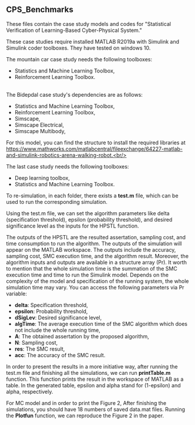 ## CPS_Benchmarks

These files contain the case study models and codes for "Statistical Verification of Learning-Based Cyber-Physical System." <br/>


These case studies require installed MATLAB R2019a with Simulink and Simulink coder toolboxes. They have tested on windows 10. <br/>

The mountain car case study needs the following toolboxes:<br/>
- Statistics and Machine Learning Toolbox,
- Reinforcement Learning Toolbox.
<br/>
The Bidepdal case study's dependencies are as follows:<br/>

- Statistics and Machine Learning Toolbox,
- Reinforcement Learning Toolbox,
- Simscape,
- Simscape Electrical,
- Simscape Multibody,

For this model, you can find the structure to install the required libraries at https://www.mathworks.com/matlabcentral/fileexchange/64227-matlab-and-simulink-robotics-arena-walking-robot.<br/>

The last case study needs the following toolboxes:<br/>
- Deep learning toolbox,
- Statistics and Machine Learning Toolbox.
    
To re-simulation, in each folder, there exists a **test.m** file, which can be used to run the corresponding simulation.<br/>

Using the test.m file, we can set the algorithm parameters like delta (specification threshold), epsilon (probability threshold), and desired significance level as the inputs for the HPSTL function. <br/>

The outputs of the HPSTL are the resulted assertation, sampling cost, and time consumption to run the algorithm. The outputs of the simulation will appear on the MATLAB workspace. The outputs include the accuracy, sampling cost, SMC execution time, and the algorithm result. Moreover, the algorithm inputs and outputs are available in a structure array (Pr). It worth to mention that the whole simulation time is the summation of the SMC execution time and time to run the Simulink model. Depends on the complexity of the model and specification of the running system, the whole simulation time may vary. You can access the following parameters via Pr variable:<br/>

- **delta**: Specification threshold,
- **epsilon**: Probability threshold,
- **dSigLev**: Desired significance level,
- **algTime**: The average execution time of the SMC algorithm which does not include the whole running time,
- **A**: The obtained assertation by the proposed algorithm,
- **N**: Sampling cost,
- **res**: The SMC result,
- **acc**: The accuracy of the SMC result.

In order to present the results in a more initiative way, after running the test.m file and finishing all the simulations, we can run **printTable.m** function. This function prints the result in the workspace of MATLAB as a table. In the generated table, epsilon and alpha stand for (1-epsilon) and alpha, respectively. <br/>

For MC model and in order to print the Figure 2, After finishing the simulations, you should have 18 numbers of saved data.mat files. Running the **Plotfun** function, we can reproduce the Figure 2 in the paper.<br/>
